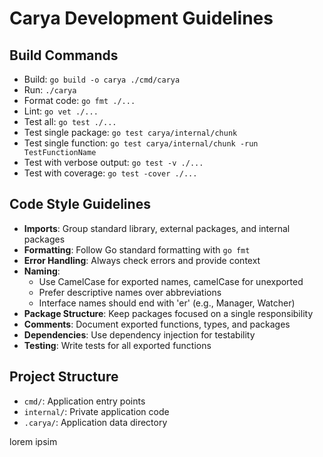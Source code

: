 # Carya Development Guidelines

## Build Commands
- Build: `go build -o carya ./cmd/carya`
- Run: `./carya`
- Format code: `go fmt ./...`
- Lint: `go vet ./...`
- Test all: `go test ./...`
- Test single package: `go test carya/internal/chunk`
- Test single function: `go test carya/internal/chunk -run TestFunctionName`
- Test with verbose output: `go test -v ./...`
- Test with coverage: `go test -cover ./...`

## Code Style Guidelines
- **Imports**: Group standard library, external packages, and internal packages
- **Formatting**: Follow Go standard formatting with `go fmt`
- **Error Handling**: Always check errors and provide context
- **Naming**:
  - Use CamelCase for exported names, camelCase for unexported
  - Prefer descriptive names over abbreviations
  - Interface names should end with 'er' (e.g., Manager, Watcher)
- **Package Structure**: Keep packages focused on a single responsibility
- **Comments**: Document exported functions, types, and packages
- **Dependencies**: Use dependency injection for testability
- **Testing**: Write tests for all exported functions

## Project Structure
- `cmd/`: Application entry points
- `internal/`: Private application code
- `.carya/`: Application data directory



lorem ipsim
